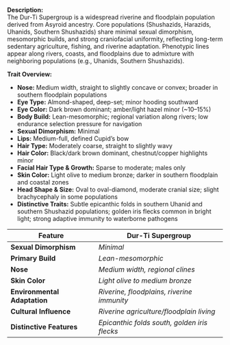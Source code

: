 **Description:**  
The Dur-Ti Supergroup is a widespread riverine and floodplain population derived from Asyroid ancestry. Core populations (Shushazids, Harazids, Uhanids, Southern Shushazids) share minimal sexual dimorphism, mesomorphic builds, and strong craniofacial uniformity, reflecting long-term sedentary agriculture, fishing, and riverine adaptation. Phenotypic lines appear along rivers, coasts, and floodplains due to admixture with neighboring populations (e.g., Uhanids, Southern Shushazids).

**Trait Overview:**
- **Nose:** Medium width, straight to slightly concave or convex; broader in southern floodplain populations
- **Eye Type:** Almond-shaped, deep-set; minor hooding southward
- **Eye Color:** Dark brown dominant; amber/light hazel minor (~10–15%)
- **Body Build:** Lean-mesomorphic; regional variation along rivers; low endurance selection pressure for navigation
- **Sexual Dimorphism:** Minimal
- **Lips:** Medium-full, defined Cupid’s bow
- **Hair Type:** Moderately coarse, straight to slightly wavy
- **Hair Color:** Black/dark brown dominant, chestnut/copper highlights minor
- **Facial Hair Type & Growth:** Sparse to moderate; males only
- **Skin Color:** Light olive to medium bronze; darker in southern floodplain and coastal zones
- **Head Shape & Size:** Oval to oval-diamond, moderate cranial size; slight brachycephaly in some populations
- **Distinctive Traits:** Subtle epicanthic folds in southern Uhanid and southern Shushazid populations; golden iris flecks common in bright light; strong adaptive immunity to waterborne pathogens

| Feature                      | Dur-Ti Supergroup                            |
| ---------------------------- | -------------------------------------------- |
| **Sexual Dimorphism**        | *Minimal*                                    |
| **Primary Build**            | *Lean-mesomorphic*                           |
| **Nose**                     | *Medium width, regional clines*              |
| **Skin Color**               | *Light olive to medium bronze*               |
| **Environmental Adaptation** | *Riverine, floodplains, riverine immunity*   |
| **Cultural Influence**       | *Riverine agriculture/floodplain living*     |
| **Distinctive Features**     | *Epicanthic folds south, golden iris flecks* |
